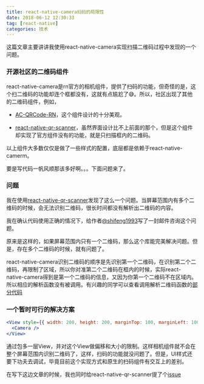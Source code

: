 ```yaml
---
title: react-native-camera扫码的局限性
date: 2018-06-12 12:30:33
tag: [react-native]
categories: 技术
---
```


这篇文章主要讲讲我使用react-native-camera实现扫描二维码过程中发现的一个问题。

<!--more-->

### 开源社区的二维码组件

react-native-camera是rn官方的相机组件，提供了扫码的功能，但奇怪的是，这个扫二维码的功能却连个框都没有，这就有点尴尬了😅。所以，社区出现了其他的二维码组件，例如，

+ [AC-QRCode-RN](https://github.com/MarnoDev/AC-QRCode-RN)，这个组件设计的十分美观。

+ [react-native-qr-scanner](https://github.com/shifeng1993/react-native-qr-scanner)，虽然界面设计比不上前面的那个，但是这个组件却实现了官方组件没有的功能，就是只扫描框内的二维码。

以上组件大多数仅仅是做了一些样式的配置，底层都是依赖于react-native-camerm。

要是写代码一帆风顺那该多好啊。。。下面问题来了。

### 问题

我在使用[react-native-qr-scanner](https://github.com/shifeng1993/react-native-qr-scanner)发现了这么一个问题。当屏幕范围内有多个二维码的时候，会无法识别二维码，很长时间都没有解析出二维码的内容。

我在确认代码使用正确的情况下，给作者[@shifeng1993](https://github.com/shifeng1993)写了一封邮件咨询这个问题。

原来是这样的，如果屏幕范围内只有一个二维码，那么这个库能完美解决问题。但是，存在多个二维码的时候，就有问题了。

react-native-camera识别二维码的顺序是先识别第一个二维码，在识别第二个二维码，再限制了区域，所以你对准第二个二维码在框内的时候，实际react-native-camera得到是第一个二维码的信息，又因为你第一个二维码不在区域内。所以相应的解析函数没有被调用。有兴趣的同学可以查看调用解析二维码函数的[部分代码](https://github.com/shifeng1993/react-native-qr-scanner/blob/master/src/QRScanner.js#L144)

### 一个暂时可行的解决方案

```jsx
<View style={{ width: 200, height: 200, marginTop: 100, marginLeft: 100}}>
  <Camera />
</View>
```

通过包多一层View，并对这个View做偏移和大小的限制。这样相机组件就不会在整个屏幕范围内识别二维码了，这样，扫码的功能就没问题了。但是，UI样式还要下功夫去调试，毕竟目前这个实现方式和原生的扫码组件有交互上的差别。

在写下这边文章的时候，我也同时给react-native-qr-scanner提了个[issue](https://github.com/shifeng1993/react-native-qr-scanner/issues/8)
